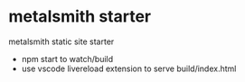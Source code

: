 # metalsmith starter

metalsmith static site starter

- npm start to watch/build
- use vscode livereload extension to serve build/index.html


